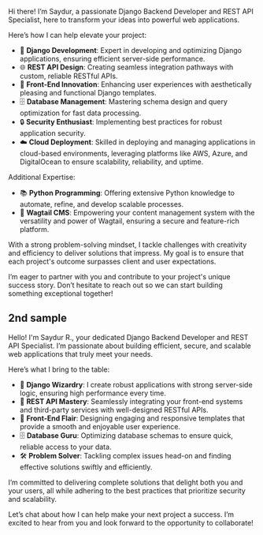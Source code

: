 Hi there! I’m Saydur, a passionate Django Backend Developer and REST API Specialist, here to transform your ideas into powerful web applications.

Here’s how I can help elevate your project:

- 🚀 **Django Development**: Expert in developing and optimizing Django applications, ensuring efficient server-side performance.
- 🌐 **REST API Design**: Creating seamless integration pathways with custom, reliable RESTful APIs.
- 🎨 **Front-End Innovation**: Enhancing user experiences with aesthetically pleasing and functional Django templates.
- 🗄️ **Database Management**: Mastering schema design and query optimization for fast data processing.
- 🔒 **Security Enthusiast**: Implementing best practices for robust application security.
- ☁️ **Cloud Deployment**: Skilled in deploying and managing applications in cloud-based environments, leveraging platforms like AWS, Azure, and DigitalOcean to ensure scalability, reliability, and uptime.

Additional Expertise:

- 📚 **Python Programming**: Offering extensive Python knowledge to automate, refine, and develop scalable processes.
- 🌳 **Wagtail CMS**: Empowering your content management system with the versatility and power of Wagtail, ensuring a secure and feature-rich platform.

With a strong problem-solving mindset, I tackle challenges with creativity and efficiency to deliver solutions that impress. My goal is to ensure that each project's outcome surpasses client and user expectations.

I’m eager to partner with you and contribute to your project's unique success story. Don’t hesitate to reach out so we can start building something exceptional together!


## 2nd sample

Hello! I'm Saydur R., your dedicated Django Backend Developer and REST API Specialist. I’m passionate about building efficient, secure, and scalable web applications that truly meet your needs.

Here’s what I bring to the table:

- 🌟 **Django Wizardry**: I create robust applications with strong server-side logic, ensuring high performance every time.
- 🔗 **REST API Mastery**: Seamlessly integrating your front-end systems and third-party services with well-designed RESTful APIs.
- 🎨 **Front-End Flair**: Designing engaging and responsive templates that provide a smooth and enjoyable user experience.
- 🗄️ **Database Guru**: Optimizing database schemas to ensure quick, reliable access to your data.
- 🛠️ **Problem Solver**: Tackling complex issues head-on and finding effective solutions swiftly and efficiently.

I’m committed to delivering complete solutions that delight both you and your users, all while adhering to the best practices that prioritize security and scalability.

Let’s chat about how I can help make your next project a success. I’m excited to hear from you and look forward to the opportunity to collaborate!


